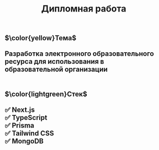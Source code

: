 <h1 align="center">Дипломная работа<br></br></h1>
<h2>$\color{yellow}Тема$<br></br>Разработка электронного образовательного ресурса для использования в образовательной организации <br></br></h2>
<h2>$\color{lightgreen}Стек$<br></br>✅ Next.js <br>✅ TypeScript <br>✅ Prisma  <br>✅ Tailwind CSS  <br>✅ MongoDB <br></br></h2>
